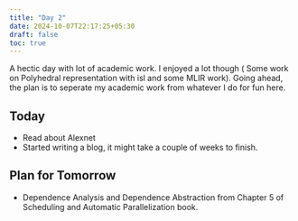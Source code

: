 ```yaml
---
title: "Day 2"
date: 2024-10-07T22:17:25+05:30
draft: false
toc: true
---
```


A hectic day with lot of academic work. I enjoyed a lot though ( Some work on Polyhedral representation with isl and some MLIR work). 
Going ahead, the plan is to seperate my academic work from whatever I do for fun here.

## Today

- Read about Alexnet
- Started writing a blog, it might take a couple of weeks to finish.

## Plan for Tomorrow

- Dependence Analysis and Dependence Abstraction from Chapter 5 of Scheduling and Automatic Parallelization book.
